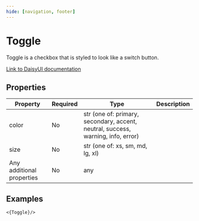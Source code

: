 ```yaml
---
hide: [navigation, footer]
---
```

# Toggle

Toggle is a checkbox that is styled to look like a switch button.

[Link to DaisyUI documentation](https://daisyui.com/components/toggle/)


## Properties

| Property | Required | Type | Description |
|----------|----------|------|-------------|
|color|No|str (one of: primary, secondary, accent, neutral, success, warning, info, error)||
|size|No|str (one of: xs, sm, md, lg, xl)||
|Any additional properties|No|any||

## Examples

```
<{Toggle}/>
```